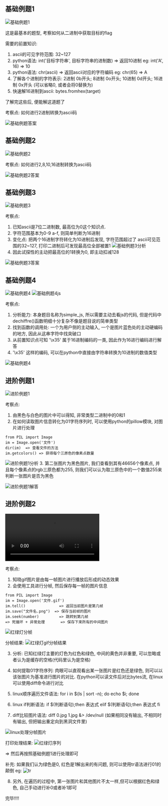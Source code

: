 ## 基础例题1

![基础例题1](https://github.com/rao2701482/CTF-CRPYTO-PART/blob/main/%E5%9B%BE%E7%89%87%E8%B5%84%E6%96%99/%E5%9F%BA%E7%A1%80%E4%BE%8B%E9%A2%981.png)

这是最基本的题型, 考察如何从二进制中获取目标的flag

需要的前置知识:
1. ascii的可见字符范围: 32~127
2. python语法: int('目标字符串', 目标字符串的进制数) => 返回10进制  eg: int('A', 16) => 10
3. python语法: chr(ascii)  => 返回ascii对应的字符编码            eg: chr(65)      => A
4. 了解各个进制的字符表示: 2进制 0b开头;  8进制 0o开头; 10进制 0d开头; 16进制 0x开头 (可以省略0, 或者会将0替换为\)
5. 快速解16进制到ascii: bytes.fromhex(target)

了解完这些后, 便能解这道题了

考察点: 如何进行2进制转换为ascii码

![基础例题答案](https://github.com/rao2701482/CTF-CRPYTO-PART/blob/main/%E5%9B%BE%E7%89%87%E8%B5%84%E6%96%99/%E5%9F%BA%E7%A1%80%E4%BE%8B%E9%A2%981%E7%AD%94%E6%A1%88.png)


## 基础例题2
![基础例题2](https://github.com/rao2701482/CTF-CRPYTO-PART/blob/main/%E5%9B%BE%E7%89%87%E8%B5%84%E6%96%99/%E5%9F%BA%E7%A1%80%E4%BE%8B%E9%A2%982.png)

考察点: 如何进行2,8,10,16进制转换为ascii码

![基础例题2答案](https://github.com/rao2701482/CTF-CRPYTO-PART/blob/main/%E5%9B%BE%E7%89%87%E8%B5%84%E6%96%99/%E5%9F%BA%E7%A1%80%E4%BE%8B%E9%A2%982%E8%A7%A3%E7%AD%94.png)


## 基础例题3
![基础例题3](https://github.com/rao2701482/CTF-CRPYTO-PART/blob/main/%E5%9B%BE%E7%89%87%E8%B5%84%E6%96%99/%E5%9F%BA%E7%A1%80%E4%BE%8B%E9%A2%983.png)

考察点: 
1. 已知ascii是7位二进制数, 最高位为0这个知识点.
2. 字符范围基本为0-9 a-f, 则简单判断为16进制
3. 变化点: 把两个16进制字符转化为10进制后发现, 字符范围超过了 ascii可见范围的32~127, 打印二进制后可发现最高位全部被置1
![基础例题3分析](https://github.com/rao2701482/CTF-CRPYTO-PART/blob/main/%E5%9B%BE%E7%89%87%E8%B5%84%E6%96%99/%E5%9F%BA%E7%A1%80%E4%BE%8B%E9%A2%983%E5%88%86%E6%9E%90.png)
4. 因此试探性的主动把最高位的1转换为0, 即主动扣减128

![基础例题3答案](https://github.com/rao2701482/CTF-CRPYTO-PART/blob/main/%E5%9B%BE%E7%89%87%E8%B5%84%E6%96%99/%E5%9F%BA%E7%A1%80%E4%BE%8B%E9%A2%983%E4%B8%BB%E5%8A%A8%E6%89%A3%E5%87%8F128.png)


## 基础例题4
![基础例题4](https://github.com/rao2701482/CTF-CRPYTO-PART/blob/main/%E5%9B%BE%E7%89%87%E8%B5%84%E6%96%99/js%E9%A2%98%E7%9B%AE.png)
![基础例题4js](https://github.com/rao2701482/CTF-CRPYTO-PART/blob/main/%E5%9B%BE%E7%89%87%E8%B5%84%E6%96%99/js2%E9%A2%98%E7%9B%AE.png)

考察点: 
1. 分析能力: 本身题目名称为simple_js, 所以需要主动去看js的代码, 但是代码中dechiffre()函数明细十分复杂不像是题目说的简单类型
2. 找到函数的调用处: 一个为用户侧的主动输入, 一个是图片蓝色处的主动硬编码的地方, 因此从这串字符中找突破口
3. 从前置知识点可知 '\x35' 属于16进制编码的一类, 因此作为16进行编码进行解答
4. '\x35' 这样的编码, 可以在python中直接由字符串转换为10进制的数值类型

![基础例题4](https://github.com/rao2701482/CTF-CRPYTO-PART/blob/main/%E5%9B%BE%E7%89%87%E8%B5%84%E6%96%99/js%E7%AD%94%E6%A1%88.png)


## 进阶例题1
![进阶例题1](https://github.com/rao2701482/CTF-CRPYTO-PART/blob/main/%E5%9B%BE%E7%89%87%E8%B5%84%E6%96%99/%E9%BB%91%E7%99%BD%E5%9B%BE%E7%89%87-%E9%A2%98%E7%9B%AE.png)

考察点:
1. 由黑色与白色的图片中可以得知, 非常类型二进制中的0和1
2. 在如何读取图片信息转化为01字符序列时, 可以使用python的pillow模块, 对图片进行处理
```
from PIL import Image
im = Image.open('文件')
dir(im)  => 查看文件的方法
im.getcolors() => 获得每个三原色的像素点数量
```
![进阶例题1分析](https://github.com/rao2701482/CTF-CRPYTO-PART/blob/main/%E5%9B%BE%E7%89%87%E8%B5%84%E6%96%99/%E9%BB%91%E7%99%BD%E5%9B%BE%E7%89%87%E5%88%86%E6%9E%90.png)
3. 第二张图片为黑色图片, 我们查看到其有46656个像素点, 并且每个像素点的rgb三原色都为255, 则我们可以认为取三原色中的一个数值255来判断一张图片是否为黑色

![进阶例题1解答](https://github.com/rao2701482/CTF-CRPYTO-PART/blob/main/%E5%9B%BE%E7%89%87%E8%B5%84%E6%96%99/%E9%BB%91%E7%99%BD%E5%9B%BE%E7%89%87-%E8%A7%A3%E7%AD%94.png)


## 进阶例题2
![红绿灯闪烁gif-录制后变成了视频-主动下载](https://github.com/rao2701482/CTF-CRPYTO-PART/blob/main/%E5%9B%BE%E7%89%87%E8%B5%84%E6%96%99/%E7%BA%A2%E7%BB%BF%E7%81%AFgif.mov)

考察点:
1. 知晓gif图片是由每一帧图片进行播放后形成的动态效果
2. 会使用工具进行分帧, 然后保存每一帧的图片信息
```
from PIL import Image
im = Image.open('文件.gif')
im.tell()  				=> 返回当前图片是第几帧
im.save("文件名.png") 	=> 保存当前帧的图片
im.seek(number) 		=> 跳转到第几帧
=> 死循环 + 异常处理 		=> 保存下来所有的中间图片
```
![红绿灯分帧](https://github.com/rao2701482/CTF-CRPYTO-PART/blob/main/%E5%9B%BE%E7%89%87%E8%B5%84%E6%96%99/%E7%BA%A2%E7%BB%BF%E7%81%AF%E5%88%86%E5%B8%A7.png)

分帧结果:
![红绿灯gif分帧结果](https://github.com/rao2701482/CTF-CRPYTO-PART/blob/main/%E5%9B%BE%E7%89%87%E8%B5%84%E6%96%99/%E7%BA%A2%E7%BB%BF%E7%81%AF%E5%88%86%E5%B8%A7%E7%BB%93%E6%9E%9C.png)

3. 分析: 已知红绿灯主要的灯色为红色和绿色, 中间的黄色并非重要, 可以忽略或者认为是缓存的空格(代码里认为是空格)
4. 如何提取01字符序列: 肉眼可以直观看出某一张图片是红色还是绿色, 则可以以该张图片为基准进行图片的对比. 在python可以读文件后对比bytes流, 在linux可以使用diff命令进行对比
5. linux顺序遍历文件语法: for i in $(ls | sort -n); do echo $i; done
6. linux if判断语法:
     if $(判断语句);then
          表达式
     elif $(判断语句);then
          表达式
     fi
           
7. diff比较图片语法: diff 0.jpg 1.jpg &> /dev/null    (如果相同没有输出, 不相同时有输出, 但把输出重定向到黑洞文件里)


![linux处理分帧图片](https://github.com/rao2701482/CTF-CRPYTO-PART/blob/main/%E5%9B%BE%E7%89%87%E8%B5%84%E6%96%99/%E7%BA%A2%E7%BB%BF%E7%81%AF%E5%9B%BE%E7%89%87%E8%BD%AC%E6%8D%A2%E4%BA%8C%E8%BF%9B%E5%88%B6.png)

打印处理结果:
![红绿灯序列](https://github.com/rao2701482/CTF-CRPYTO-PART/blob/main/%E5%9B%BE%E7%89%87%E8%B5%84%E6%96%99/%E7%BA%A2%E7%BB%BF%E7%81%AF%E4%BA%8C%E8%BF%9B%E5%88%B6%E7%BB%93%E6%9E%9C.png)

=> 然后再按照基础例题1进行处理即可

补充: 如果我们认为绿色是0, 红色是1解出来的有问题, 则可以使用tr语法进行01的颠倒
eg: 
![tr](https://github.com/rao2701482/CTF-CRPYTO-PART/blob/main/%E5%9B%BE%E7%89%87%E8%B5%84%E6%96%99/tr.png)

8. 另外, 在遍历的过程中, 第一张图片和其他图片不太一样,但可以根据红色和绿色, 自己手动进行补0或者补1即可


完毕!!!!

